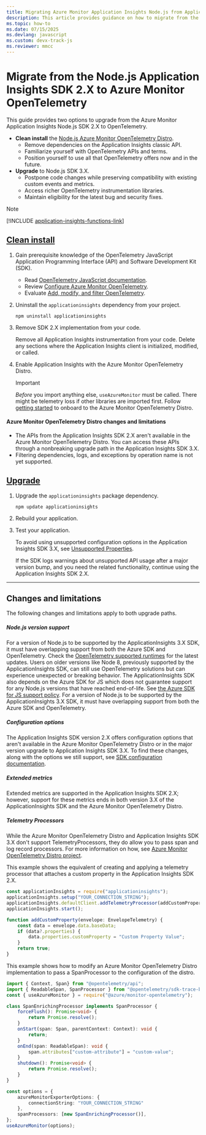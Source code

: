 ```yaml
---
title: Migrating Azure Monitor Application Insights Node.js from Application Insights SDK 2.X to OpenTelemetry
description: This article provides guidance on how to migrate from the Azure Monitor Application Insights Node.js SDK 2.X to OpenTelemetry.
ms.topic: how-to
ms.date: 07/15/2025
ms.devlang: javascript
ms.custom: devx-track-js
ms.reviewer: mmcc
---
```


# Migrate from the Node.js Application Insights SDK 2.X to Azure Monitor OpenTelemetry

This guide provides two options to upgrade from the Azure Monitor Application Insights Node.js SDK 2.X to OpenTelemetry.

* **Clean install** the [Node.js Azure Monitor OpenTelemetry Distro](https://github.com/microsoft/opentelemetry-azure-monitor-js).
    * Remove dependencies on the Application Insights classic API.
    * Familiarize yourself with OpenTelemetry APIs and terms.
    * Position yourself to use all that OpenTelemetry offers now and in the future.
* **Upgrade** to Node.js SDK 3.X.
    * Postpone code changes while preserving compatibility with existing custom events and metrics.
    * Access richer OpenTelemetry instrumentation libraries.
    * Maintain eligibility for the latest bug and security fixes.

> [!NOTE]
> [!INCLUDE [application-insights-functions-link](./includes/application-insights-functions-link.md)]

## [Clean install](#tab/cleaninstall)

1. Gain prerequisite knowledge of the OpenTelemetry JavaScript Application Programming Interface (API) and Software Development Kit (SDK).

    * Read [OpenTelemetry JavaScript documentation](https://opentelemetry.io/docs/languages/js/).
    * Review [Configure Azure Monitor OpenTelemetry](opentelemetry-configuration.md?tabs=nodejs).
    * Evaluate [Add, modify, and filter OpenTelemetry](opentelemetry-add-modify.md?tabs=nodejs).

2.  Uninstall the `applicationinsights` dependency from your project.

    ```shell
    npm uninstall applicationinsights
    ```

3. Remove SDK 2.X implementation from your code.

    Remove all Application Insights instrumentation from your code. Delete any sections where the Application Insights client is initialized, modified, or called.

4. Enable Application Insights with the Azure Monitor OpenTelemetry Distro.
    > [!IMPORTANT] 
    > *Before* you import anything else, `useAzureMonitor` must be called. There might be telemetry loss if other libraries are imported first.
    Follow [getting started](opentelemetry-enable.md?tabs=nodejs) to onboard to the Azure Monitor OpenTelemetry Distro.

#### Azure Monitor OpenTelemetry Distro changes and limitations

   * The APIs from the Application Insights SDK 2.X aren't available in the Azure Monitor OpenTelemetry Distro. You can access these APIs through a nonbreaking upgrade path in the Application Insights SDK 3.X.
   * Filtering dependencies, logs, and exceptions by operation name is not yet supported.

## [Upgrade](#tab/upgrade)

1. Upgrade the `applicationinsights` package dependency.

    ```shell
    npm update applicationinsights
    ```

2. Rebuild your application.

3. Test your application.

    To avoid using unsupported configuration options in the Application Insights SDK 3.X, see [Unsupported Properties](https://github.com/microsoft/ApplicationInsights-node.js/tree/main?tab=readme-ov-file#applicationinsights-3x-sdk-unsupported-properties).

    If the SDK logs warnings about unsupported API usage after a major version bump, and you need the related functionality, continue using the Application Insights SDK 2.X.

---

## Changes and limitations

The following changes and limitations apply to both upgrade paths.

##### Node.js version support

For a version of Node.js to be supported by the ApplicationInsights 3.X SDK, it must have overlapping support from both the Azure SDK and OpenTelemetry. Check the [OpenTelemetry supported runtimes](https://github.com/open-telemetry/opentelemetry-js#supported-runtimes) for the latest updates. Users on older versions like Node 8, previously supported by the ApplicationInsights SDK, can still use OpenTelemetry solutions but can experience unexpected or breaking behavior. The ApplicationInsights SDK also depends on the Azure SDK for JS which does not guarantee support for any Node.js versions that have reached end-of-life. See [the Azure SDK for JS support policy](https://github.com/Azure/azure-sdk-for-js/blob/main/SUPPORT.md). For a version of Node.js to be supported by the ApplicationInsights 3.X SDK, it must have overlapping support from both the Azure SDK and OpenTelemetry.

##### Configuration options

The Application Insights SDK version 2.X offers configuration options that aren't available in the Azure Monitor OpenTelemetry Distro or in the major version upgrade to Application Insights SDK 3.X. To find these changes, along with the options we still support, see [SDK configuration documentation](https://github.com/microsoft/ApplicationInsights-node.js/tree/beta?tab=readme-ov-file#applicationinsights-shim-unsupported-properties).

##### Extended metrics

Extended metrics are supported in the Application Insights SDK 2.X; however, support for these metrics ends in both version 3.X of the ApplicationInsights SDK and the Azure Monitor OpenTelemetry Distro.

##### Telemetry Processors

While the Azure Monitor OpenTelemetry Distro and Application Insights SDK 3.X don't support TelemetryProcessors, they do allow you to pass span and log record processors. For more information on how, see [Azure Monitor OpenTelemetry Distro project](https://github.com/Azure/azure-sdk-for-js/tree/main/sdk/monitor/monitor-opentelemetry#modify-telemetry).

This example shows the equivalent of creating and applying a telemetry processor that attaches a custom property in the Application Insights SDK 2.X.

```typescript
const applicationInsights = require("applicationinsights");
applicationInsights.setup("YOUR_CONNECTION_STRING");
applicationInsights.defaultClient.addTelemetryProcessor(addCustomProperty);
applicationInsights.start();

function addCustomProperty(envelope: EnvelopeTelemetry) {
    const data = envelope.data.baseData;
    if (data?.properties) {
        data.properties.customProperty = "Custom Property Value";
    }
    return true;
}
```

This example shows how to modify an Azure Monitor OpenTelemetry Distro implementation to pass a SpanProcessor to the configuration of the distro.

```typescript
import { Context, Span} from "@opentelemetry/api";
import { ReadableSpan, SpanProcessor } from "@opentelemetry/sdk-trace-base";
const { useAzureMonitor } = require("@azure/monitor-opentelemetry");

class SpanEnrichingProcessor implements SpanProcessor {
    forceFlush(): Promise<void> {
        return Promise.resolve();
    }
    onStart(span: Span, parentContext: Context): void {
        return;
    }
    onEnd(span: ReadableSpan): void {
        span.attributes["custom-attribute"] = "custom-value";
    }
    shutdown(): Promise<void> {
        return Promise.resolve();
    }
}

const options = {
    azureMonitorExporterOptions: {
        connectionString: "YOUR_CONNECTION_STRING"
    },
    spanProcessors: [new SpanEnrichingProcessor()],
};
useAzureMonitor(options);
```
